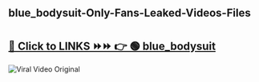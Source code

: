 
 ## blue_bodysuit-Only-Fans-Leaked-Videos-Files

# <h2><a href="https://mediaupload.pro?blue_bodysuit">🔗 Click to LINKS ⏩⏩ 👉 🟢 blue_bodysuit </a></h2>

<a href="https://mediaupload.pro?blue_bodysuit" rel="nofollow" data-target="animated-image.originalLink"><img src="https://i.ibb.co.com/xMMVF88/686577567.gif" alt="Viral Video Original" style="max-width: 100%; display: inline-block;" data-target="animated-image.originalImage"></a>
